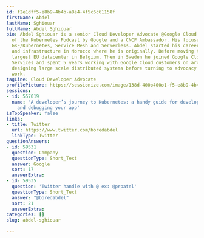 ```yaml
---
id: f2e1dff5-e8b9-4b4b-a8e4-4f5c6c61158f
firstName: Abdel
lastName: Sghiouar
fullName: Abdel Sghiouar
bio: Abdel Sghiouar is a senior Cloud Developer Advocate @Google Cloud. A co-host
  of the Kubernetes Podcast by Google and a CNCF Ambassador. His focused areas are
  GKE/Kubernetes, Service Mesh and Serverless. Abdel started his career in datacenters
  and infrastructure in Morocco where he is originally. Before moving to Google's
  largest EU datacenter in Belgium. Then in Sweden he joined Google Cloud Professional
  Services and spent 5 years working with Google Cloud customers on architecting and
  designing large scale distributed systems before turning to advocacy and community
  work.
tagLine: Cloud Developer Advocate
profilePicture: https://sessionize.com/image/138d-400o400o1-f5-e8b9-4b4b-a8e4-4f5c6c61158f.fc62390d-0d7e-4a29-b526-9806b570af55.jpg
sessions:
- id: 557019
  name: 'A developer’s journey to Kubernetes: a handy guide for developing, deploying,
    and debugging your app'
isTopSpeaker: false
links:
- title: Twitter
  url: https://www.twitter.com/boredabdel
  linkType: Twitter
questionAnswers:
- id: 59531
  question: Company
  questionType: Short_Text
  answer: Google
  sort: 17
  answerExtra: 
- id: 59535
  question: 'Twitter handle with @ ex: @prpatel'
  questionType: Short_Text
  answer: "@boredabdel"
  sort: 21
  answerExtra: 
categories: []
slug: abdel-sghiouar

---
```


